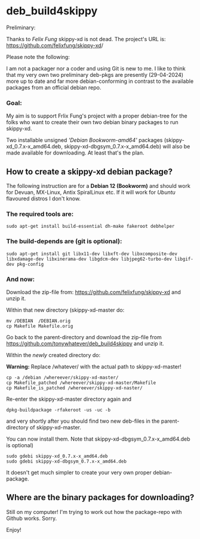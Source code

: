 # deb_build4skippy

Preliminary:

Thanks to *Felix Fung* skippy-xd is not dead. The project's URL is: <https://github.com/felixfung/skippy-xd>/

Please note the following:

I am not a packager nor a coder and using Git is new to me. I like to think that my very own two preliminary deb-pkgs are presently (29-04-2024) more up to date and far more debian-conforming in contrast to the available packages from an official debian repo.

### Goal:

My aim is to support Frlix Fung's project with a proper debian-tree for the folks who want to create their own two debian binary packages to run skippy-xd.

Two installable unsigned *'Debian Bookworm-amd64'* packages (skippy-xd_0.7.x-x_amd64.deb, skippy-xd-dbgsym_0.7.x-x_amd64.deb) will also be made available for downloading. At least that's the plan.

## How to create a skippy-xd debian package?

The following instruction are for a **Debian 12 (Bookworm)** and should work for Devuan, MX-Linux, Antix SpiralLinux etc. If it will work for *Ubuntu* flavoured distros I don't know.

### The required tools are:
```
sudo apt-get install build-essential dh-make fakeroot debhelper
```

### The build-depends are (git is optional):

```
sudo apt-get install git libx11-dev libxft-dev libxcomposite-dev libxdamage-dev libxinerama-dev libgdcm-dev libjpeg62-turbo-dev libgif-dev pkg-config
```

### And now:

Download the zip-file from: <https://github.com/felixfung/skippy-xd> and unzip it.

Within that new directory (skippy-xd-master do:
```
mv /DEBIAN  /DEBIAN.orig
cp Makefile Makefile.orig
```

Go back to the parent-directory and download the zip-file from <https://github.com/tonywhatever/deb_build4skippy> and unzip it.

Within the *newly* created directory do:

**Warning:** Replace /whatever/ with the actual path to skippy-xd-master!
```
cp -a /debian /whereever/skippy-xd-master/
cp Makefile_patched /whereever/skippy-xd-master/Makefile
cp Makefile_is_patched /whereever/skippy-xd-naster/
```

Re-enter the skippy-xd-master directory again and
```
dpkg-buildpackage -rfakeroot -us -uc -b
```

and very shortly after you should find two new deb-files in the parent-directory of skippy-xd-master.

You can now install them. Note that skippy-xd-dbgsym_0.7.x-x_amd64.deb is optional)
```
sudo gdebi skippy-xd_0.7.x-x_amd64.deb
sudo gdebi skippy-xd-dbgsym_0.7.x-x_amd64.deb
```

It doesn't get much simpler to create your very own proper debian-package.


## Where are the binary packages for downloading?

Still on my computer! I'm trying to work out how the package-repo with Github works. Sorry.

Enjoy!

